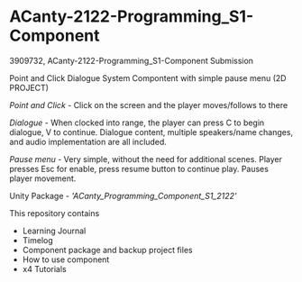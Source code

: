 # ACanty-2122-Programming_S1-Component
3909732, ACanty-2122-Programming_S1-Component Submission

Point and Click Dialogue System Compontent with simple pause menu (2D PROJECT)

*Point and Click* - Click on the screen and the player moves/follows to there


*Dialogue* - When clocked into range, the player can press C to begin dialogue, V to continue. Dialogue content, multiple speakers/name changes, and audio implementation are all included. 


*Pause menu* - Very simple, without the need for additional scenes. Player presses Esc for enable, press resume button to continue play. Pauses player movement.  

Unity Package - *'ACanty_Programming_Component_S1_2122'*

This repository contains 

- Learning Journal
- Timelog
- Component package and backup project files
- How to use component 
- x4 Tutorials 
